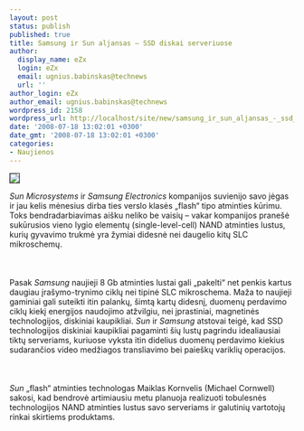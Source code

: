 ```yaml
---
layout: post
status: publish
published: true
title: Samsung ir Sun aljansas – SSD diskai serveriuose
author:
  display_name: eZx
  login: eZx
  email: ugnius.babinskas@technews
  url: ''
author_login: eZx
author_email: ugnius.babinskas@technews
wordpress_id: 2158
wordpress_url: http://localhost/site/new/samsung_ir_sun_aljansas_-_ssd_diskai_serveriuose/
date: '2008-07-18 13:02:01 +0300'
date_gmt: '2008-07-18 13:02:01 +0300'
categories:
- Naujienos
---
```

<div class="imgright"><img src="http://www.technews.lt/upl/Failai/Samsung_SSD.jpg " border="1"></div>
<p><i>Sun Microsystems</i> ir <i>Samsung Electronics</i> kompanijos suvienijo savo jėgas ir jau kelis mėnesius dirba ties verslo klasės „flash“ tipo atminties kūrimu. Toks bendradarbiavimas aišku neliko be vaisių – vakar kompanijos pranešė sukūrusios vieno lygio elementų (single-level-cell) NAND atminties lustus, kurių gyvavimo trukmė yra žymiai didesnė nei daugelio kitų SLC mikroschemų.<br />
<br><br />
<br>Pasak <i>Samsung</i> naujieji 8 Gb atminties lustai gali „pakelti“ net penkis kartus daugiau įrašymo-trynimo ciklų nei tipinė SLC mikroschema. Maža to naujieji gaminiai gali suteikti itin palankų, šimtą kartų didesnį, duomenų perdavimo ciklų kiekį energijos naudojimo atžvilgiu, nei įprastiniai, magnetinės technologijos, diskiniai kaupikliai. <i>Sun</i> ir <i>Samsung</i> atstovai teigė, kad SSD technologijos diskiniai kaupikliai pagaminti šių lustų pagrindu idealiausiai tiktų serveriams, kuriuose vyksta itin didelius duomenų perdavimo kiekius sudarančios video medžiagos transliavimo bei paieškų variklių operacijos.<br />
<br><br />
<br><i>Sun</i> „flash“ atminties technologas Maiklas Kornvelis (Michael Cornwell) sakosi, kad bendrovė artimiausiu metu planuoja realizuoti tobulesnės technologijos NAND atminties lustus savo serveriams ir galutinių vartotojų rinkai skirtiems produktams.<br />
<br><br />
<br><br />
<br></p>
